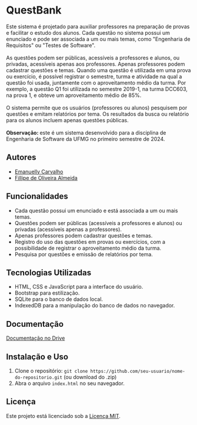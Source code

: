 # QuestBank

Este sistema é projetado para auxiliar professores na preparação de provas e facilitar o estudo dos alunos. Cada questão no sistema possui um enunciado e pode ser associada 
a um ou mais temas, como "Engenharia de Requisitos" ou "Testes de Software". 
<br><br> 
As questões podem ser públicas, acessíveis a professores e alunos, ou privadas, acessíveis
apenas aos professores. Apenas professores podem cadastrar questões e temas. Quando uma questão é utilizada em uma prova ou exercício, é possível registrar o semestre, 
turma e atividade na qual a questão foi usada, juntamente com o aproveitamento médio da turma. Por exemplo, a questão Q1 foi utilizada no semestre 2019-1, na turma DCC603, 
na prova 1, e obteve um aproveitamento médio de 85%. 
<br><br> 
O sistema permite que os usuários (professores ou alunos) pesquisem por questões e emitam relatórios por tema. 
Os resultados da busca ou relatório para os alunos incluem apenas questões públicas.
<br><br>
<strong>Observação: </strong> este é um sistema desenvolvido para a disciplina de Engenharia de Software da UFMG no primeiro semestre de 2024.

## Autores

- [Emanuelly Carvalho](https://github.com/emanuellycarvalho)
- [Fillipe de Oliveira Almeida](https://github.com/)

## Funcionalidades

- Cada questão possui um enunciado e está associada a um ou mais temas.
- Questões podem ser públicas (acessíveis a professores e alunos) ou privadas (acessíveis apenas a professores).
- Apenas professores podem cadastrar questões e temas.
- Registro do uso das questões em provas ou exercícios, com a possibilidade de registrar o aproveitamento médio da turma.
- Pesquisa por questões e emissão de relatórios por tema.

## Tecnologias Utilizadas

- HTML, CSS e JavaScript para a interface do usuário.
- Bootstrap para estilização.
- SQLite para o banco de dados local.
- IndexedDB para a manipulação do banco de dados no navegador.

## Documentação
[Documentação no Drive](https://docs.google.com/document/d/1V1IN97BhVXLT6JbmeFoDUn_GwZnIUNRbAcJMUZDTjo4/edit?usp=sharing)

## Instalação e Uso

1. Clone o repositório: `git clone https://github.com/seu-usuario/nome-do-repositorio.git` (ou download do .zip)
2. Abra o arquivo `index.html` no seu navegador.

## Licença

Este projeto está licenciado sob a [Licença MIT](https://opensource.org/licenses/MIT).
